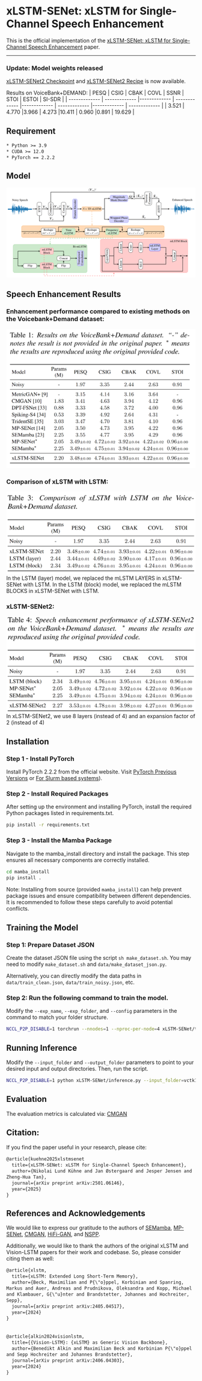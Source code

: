 # xLSTM-SENet: xLSTM for Single-Channel Speech Enhancement
This is the official implementation of the [xLSTM-SENet: xLSTM for Single-Channel Speech Enhancement](https://arxiv.org/abs/2501.06146) paper.

---

### Update: Model weights released

[xLSTM-SENet2 Checkpoint](checkpoints/xLSTM_checkpoint.pth) and [xLSTM-SENet2 Recipe](checkpoints/xLSTM_config.yaml) is now available.

Results on VoiceBank+DEMAND:
| PESQ  | CSIG | CBAK  | COVL | SSNR | STOI | ESTOI | SI-SDR |
| ------------- | ------------- |------------- | ------------- |------------- | ------------- |------------- | ------------- |
| 3.521  | 4.770  |3.966  | 4.273  |10.411  | 0.960  |0.891 | 19.629  |


## Requirement
    * Python >= 3.9
    * CUDA >= 12.0
    * PyTorch == 2.2.2

## Model

![xLSTM-SENet advanced model](imgs/xLSTM-SENet.png)

## Speech Enhancement Results
### Enhancement performance compared to existing methods on the Voicebank+Demand dataset:
![VCTKDEMAND_Results](imgs/vctk.png)

### Comparison of xLSTM with LSTM:
![Comparison](imgs/comparison.png)
In the LSTM (layer) model, we replaced the mLSTM LAYERS in xLSTM-SENet with LSTM. In the LSTM (block) model, we replaced the mLSTM BLOCKS in xLSTM-SENet with LSTM.

### xLSTM-SENet2:
![xLSTM-SENet2](imgs/xLSTM-SENet2.png)
In xLSTM-SENet2, we use 8 layers (instead of 4) and an expansion factor of 2 (instead of 4)


## Installation

### Step 1 - Install PyTorch

Install PyTorch 2.2.2 from the official website. Visit [PyTorch Previous Versions](https://pytorch.org/get-started/previous-versions/) or [For Slurm based systems](https://hub.docker.com/r/pytorch/pytorch/tags)).

### Step 2 - Install Required Packages

After setting up the environment and installing PyTorch, install the required Python packages listed in requirements.txt.

```bash
pip install -r requirements.txt
```

### Step 3 - Install the Mamba Package

Navigate to the mamba_install directory and install the package. This step ensures all necessary components are correctly installed.

```bash
cd mamba_install
pip install .
```

Note: Installing from source (provided `mamba_install`) can help prevent package issues and ensure compatibility between different dependencies. It is recommended to follow these steps carefully to avoid potential conflicts.

## Training the Model
### Step 1: Prepare Dataset JSON

Create the dataset JSON file using the script `sh make_dataset.sh`. You may need to modify `make_dataset.sh` and `data/make_dataset_json.py`.

Alternatively, you can directly modify the data paths in `data/train_clean.json`, `data/train_noisy.json`, etc.

### Step 2: Run the following command to train the model.

Modify the `--exp_name`, `--exp_folder`, and `--config` parameters in the command to match your folder structure.

```bash
NCCL_P2P_DISABLE=1 torchrun --nnodes=1 --nproc-per-node=4 xLSTM-SENet/train.py --exp_name=seed1234 --exp_folder=results/ --config=xLSTM-SENet/recipes/xLSTM-SENet/xLSTM-SENet_4N.yaml
```

## Running Inference

Modify the `--input_folder` and `--output_folder` parameters to point to your desired input and output directories. Then, run the script.

```bash
NCCL_P2P_DISABLE=1 python xLSTM-SENet/inference.py --input_folder=vctk16/noisy_testset_wav_16k --output_folder=output --checkpoint_file=results/seed1234/g_00xxxxxx.pth --config=xLSTM-SENet/recipes/xLSTM-SENet/xLSTM-SENet_4N.yaml
```

## Evaluation
The evaluation metrics is calculated via: [CMGAN](https://github.com/ruizhecao96/CMGAN/blob/main/src/tools/compute_metrics.py)  


## Citation:
If you find the paper useful in your research, please cite:  
```
@article{kuehne2025xlstmsenet
  title={xLSTM-SENet: xLSTM for Single-Channel Speech Enhancement},
  author={Nikolai Lund Kühne and Jan Østergaard and Jesper Jensen and Zheng-Hua Tan},
  journal={arXiv preprint arXiv:2501.06146},
  year={2025}
}
```

## References and Acknowledgements
We would like to express our gratitude to the authors of [SEMamba](https://github.com/RoyChao19477/SEMamba), [MP-SENet](https://github.com/yxlu-0102/MP-SENet/tree/main), [CMGAN](https://github.com/ruizhecao96/CMGAN), [HiFi-GAN](https://github.com/jik876/hifi-gan/blob/master/train.py), and [NSPP](https://github.com/YangAi520/NSPP).

Additionally, we would like to thank the authors of the original xLSTM and Vision-LSTM papers for their work and codebase. So, please consider citing them as well:
```
@article{xlstm,
  title={xLSTM: Extended Long Short-Term Memory},
  author={Beck, Maximilian and P{\"o}ppel, Korbinian and Spanring, Markus and Auer, Andreas and Prudnikova, Oleksandra and Kopp, Michael and Klambauer, G{\"u}nter and Brandstetter, Johannes and Hochreiter, Sepp},
  journal={arXiv preprint arXiv:2405.04517},
  year={2024}
}


@article{alkin2024visionlstm,
  title={{Vision-LSTM}: {xLSTM} as Generic Vision Backbone},
  author={Benedikt Alkin and Maximilian Beck and Korbinian P{\"o}ppel and Sepp Hochreiter and Johannes Brandstetter},
  journal={arXiv preprint arXiv:2406.04303},
  year={2024}
}
```
